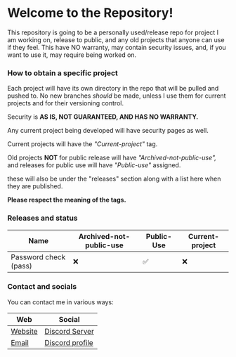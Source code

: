 # Welcome to the Repository!
This repository is going to be a personally used/release repo for project I am working on, release to public, and any old projects that anyone can use if they feel. This have NO warranty, may contain security issues, and, if you want to use it, may require being worked on.

### How to obtain a specific project
Each project will have its own directory in the repo that will be pulled and pushed to. No new branches *should* be made, unless I use them for current projects and for their versioning control.

Security is **AS IS, NOT GUARANTEED, AND HAS NO WARRANTY.**

Any current project being developed will have security pages as well.

Current projects will have the *"Current-project"* tag.

Old projects **NOT** for public release will have *"Archived-not-public-use",* and releases for public use will have *"Public-use"* assigned.

these will also be under the "releases" section along with a list here when they are published.

**Please respect the meaning of the tags.**

### Releases and status

| Name | Archived-not-public-use | Public-Use | Current-project |
| --- | --- | --- | --- |
| Password check (pass) | :x: | :white_check_mark: | :x: |

### Contact and socials
You can contact me in various ways:

| Web     | Social          |
| ------- | --------------- |
| [Website](https://logandag.dev) | [Discord Server](https://discord.gg/ZdZ6VAEgtZ)  |
| [Email](mailto:logandagdev@outlook.com)   | [Discord profile](https://discord.com/users/1408371149305413683) |

